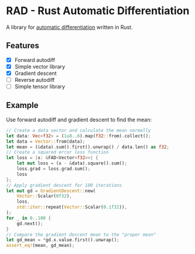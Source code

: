 # RAD - Rust Automatic Differentiation

A library for [automatic differentiation](https://en.wikipedia.org/wiki/Automatic_differentiation) written in Rust.

## Features

- [x] Forward autodiff
- [x] Simple vector library
- [x] Gradient descent
- [ ] Reverse autodiff
- [ ] Simple tensor library

## Example

Use forward autodiff and gradient descent to find the mean:

```rust
// Create a data vector and calculate the mean normally
let data: Vec<f32> = (1u8..6).map(f32::from).collect();
let data = Vector::from(data);
let mean = (&data).sum().first().unwrap() / data.len() as f32;
// Create a squared error loss function
let loss = |x: &FAD<Vector<f32>>| {
    let mut loss = (x - &data).square().sum();
    loss.grad = loss.grad.sum();
    loss
};
// Apply gradient descent for 100 iterations
let mut gd = GradientDescent::new(
    Vector::Scalar(0f32),
    loss,
    std::iter::repeat(Vector::Scalar(0.1f32)),
);
for _ in 0..100 {
    gd.next();
}
// Compare the gradient descent mean to the "proper mean"
let gd_mean = *gd.x.value.first().unwrap();
assert_eq!(mean, gd_mean);
```
